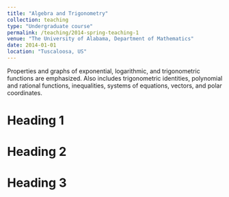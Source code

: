 ```yaml
---
title: "Algebra and Trigonometry"
collection: teaching
type: "Undergraduate course"
permalink: /teaching/2014-spring-teaching-1
venue: "The University of Alabama, Department of Mathematics"
date: 2014-01-01
location: "Tuscaloosa, US"
---
```


Properties and graphs of exponential, logarithmic, and trigonometric functions are emphasized. Also includes trigonometric identities, polynomial and rational functions, inequalities, systems of equations, vectors, and polar coordinates. 

Heading 1
======

Heading 2
======

Heading 3
======